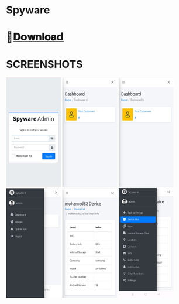 # Spyware

# 📁[𝐃𝗼𝐰𝐧𝐥𝐨𝐚𝗱](https://telegram.me/phoenixrpu)



# SCREENSHOTS

<img src='2.jpg' style="height:300px;width:150px;" >
<img src='3.jpg' style="height:300px;width:150px;" >
<img src='3.jpg' style="height:300px;width:150px;" >
<img src='4.jpg' style="height:300px;width:150px;" >
<img src='5.jpg' style="height:300px;width:150px;" >
<img src='6.jpg' style="height:300px;width:150px;" >
